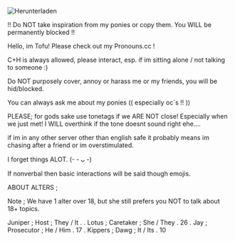 ![Herunterladen](https://github.com/user-attachments/assets/bc7eeb97-49e9-42ed-85f4-4c443b65465c)


!! Do NOT take inspiration from my ponies or copy them. You WILL be permanently blocked !!

Hello, im Tofu! Please check out my Pronouns.cc !

C+H is always allowed, please interact, esp. if im sitting alone / not talking to someone :) 

Do NOT purposely cover, annoy or harass me or my friends, you will be hid/blocked.

You can always ask me about my ponies (( especially oc`s !! )) 

PLEASE; for gods sake use tonetags if we ARE NOT close! Especially when we just met! I WILL overthink if the tone doesnt sound right ehe....

if im in any other server other than english safe it probably means im chasing after a friend or im overstimulated.

I forget things ALOT.  (ᵕ - ᴗ -) 

If nonverbal then basic interactions will be said though emojis. 

ABOUT ALTERS ; 

Note ; We have 1 alter over 18, but she still prefers you NOT to talk about 18+ topics. 

Juniper ; Host ; They / It . 
. 
Lotus ; Caretaker ; She / They .  26
. 
Jay ; Prosecutor ; He / Him . 17
. 
Kippers ; Dawg ; It / Its . 10
